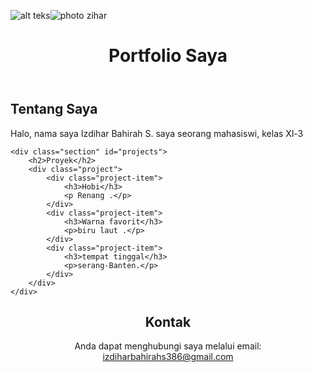 <!DOCTYPE html>
<html lang="id">
<head>
    <meta charset="UTF-8">
    <meta name="viewport" content="width=device-width, initial-scale=1.0">
    <title>Portfolio Saya</title>
  
</head>
<body>

![alt teks]()![photo zihar](https://github.com/izdiharyana/izdiharyana/assets/170520731/de514756-3140-4fd1-8314-186e06986f3c)


<header>
    <h1>Portfolio Saya</h1>
</header>

<div class="container">
    <div class="section" id="about">
        <h2>Tentang Saya</h2>
        <p>Halo, nama saya Izdihar Bahirah S. saya seorang mahasiswi, kelas Xl-3</p>

    <div class="section" id="projects">
        <h2>Proyek</h2>
        <div class="project">
            <div class="project-item">
                <h3>Hobi</h3>
                <p Renang .</p>
            </div>
            <div class="project-item">
                <h3>Warna favorit</h3>
                <p>biru laut .</p>
            </div>
            <div class="project-item">
                <h3>tempat tinggal</h3>
                <p>serang-Banten.</p>
            </div>
        </div>
    </div>

<header>
        <h2>Kontak</h2>
        <p>Anda dapat menghubungi saya melalui email: <a href="mailto:email@example.com">izdiharbahirahs386@gmail.com</a></p>
    </div>
</header>

</body>
</html>

